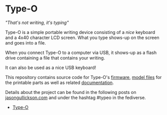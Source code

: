 # Type-O

*"That's not writing, it's typing"*

Type-O is a simple portable writing device consisting of a *nice* keyboard and a 4x40 character LCD screen.  What you type shows-up on the screen and goes into a file.

When you connect Type-O to a computer via USB, it shows-up as a flash drive containing a file that contains your writing.

It can also be used as a nice USB keyboard!

This repository contains source code for Type-O's [firmware](./firmware), [model files](./models) for the printable parts as well as related [documentation](.docs).

Details about the project can be found in the following posts on [jasongullickson.com](https://jasongullickson.com) and under the hashtag #typeo in the fediverse.

* [Type-O](https://jasongullickson.com/type-o.html)
